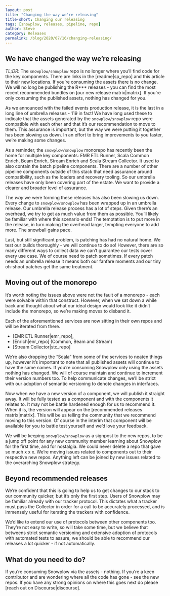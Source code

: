 ```yaml
---
layout: post
title: "Changing the way we're releasing"
title-short: Changing our releasing
tags: [snowplow, releases, pipeline, repo]
author: Steve
category: Releases
permalink: /blog/2020/07/16/changing-releasing/
---
```


## We have changed the way we’re releasing
*TL;DR*: The `snowplow/snowplow` repo is no longer where you’ll find code for the key components. There are links in the [readme|sp_repo] and this article to their new locations. If you’re consuming the assets there is no change. We will no long be publishing the R*** releases - you can find the most recent recommended bundles on [our new release matrix|matrix]. If you’re only consuming the published assets, nothing has changed for you.

As we announced with the failed events production release, it is the last in a long line of umbrella releases - 119 in fact! We have long used these to indicate that the assets generated by the `snowplow/snowplow` repo were compatible with each other and that it’s our recommendation to move to them. This assurance is important, but the way we were putting it together has been slowing us down. In an effort to bring improvements to you faster, we’re making some changes.

As a reminder, the `snowplow/snowplow` monorepo has recently been the home for multiple key components: EMR ETL Runner, Scala Common Enrich, Beam Enrich, Stream Enrich and Scala Stream Collector. It used to also contain the batch pipeline components. There are a number of other pipeline components outside of this stack that need assurance around compatibility, such as the loaders and recovery tooling. So our umbrella releases have only been covering part of the estate. We want to provide a clearer and broader level of assurance.

The _way_ we were forming these releases has also been slowing us down. Every change to `snowplow/snowplow` has been wrapped up in an umbrella release. Our umbrella release process has a lot of steps. Given there’s an overhead, we try to get as much value from them as possible. You’ll likely be familiar with where this scenario ends! The temptation is to put more in the release, in turn making the overhead larger, tempting everyone to add more. The snowball gains pace.

Last, but still significant problem, is patching has had no natural home. We test our builds thoroughly - we will continue to do so! However, there are so many different ways to collect data we can’t guarantee our tests cover every use case. We of course need to patch sometimes. If every patch needs an umbrella release it means both our fanfare moments and our tiny oh-shoot patches get the same treatment.

## Moving out of the monorepo
It’s worth noting the issues above were not the fault of a monorepo - each were solvable within that construct. However, when we sat down a while back and thought about what our ideal design would look like it didn’t include the monorepo, so we’re making moves to disband it.

Each of the aforementioned services are now sitting in their own repos and will be iterated from there.
* [EMR ETL Runner|emr_repo],
* [Enrich|enr_repo] (Common, Beam and Stream)
* [Stream Collector|stc_repo]

We’re also dropping the “Scala” from some of the services to neaten things up, however it’s important to note that all published assets will continue to have the same names. If you’re consuming Snowplow only using the assets nothing has changed. We will of course maintain and continue to increment their version numbers too. To help communicate changes, we’ll be strict with our adoption of semantic versioning to denote changes in interfaces.

Now when we have a new version of a component, we will publish it straight away. It will be fully tested as a component and with the components it relates to. It may not be battle hardened enough for us to recommend it. When it is, the version will appear on the [recommended releases matrix|matrix]. This will be us telling the community that we recommend moving to this version. Of course in the interim that component will be available for you to battle test yourself and we’d love your feedback.

We will be keeping `snowplow/snowplow` as a signpost to the new repos, to be a jump off point for any new community member learning about Snowplow for the first time, and for nostalgia. We could never delete a repo that gave so much x x x. We’re moving issues related to components out to their respective new repos. Anything left can be joined by new issues related to the overarching Snowplow strategy.

## Beyond recommended releases
We’re confident that this is going to help us to get changes to our stack to our community quicker, but it’s only the first step. Users of Snowplow may be familiar already with our tracker protocol. This dictates what a tracker must pass the Collector in order for a call to be accurately processed, and is immensely useful for iterating the trackers with confidence. 

We’d like to extend our use of protocols between other components too. They’re not easy to write, so will take some time, but we believe that betweens strict semantic versioning and extensive adoption of protocols with automated tests to assure, we should be able to recommend our releases a lot quicker - if not automatically.

## What do you need to do?
If you’re consuming Snowplow via the assets - nothing. If you’re a keen contributor and are wondering where all the code has gone - see the new repos. If you have any strong opinions on where this goes next do please [reach out on Discourse|discourse].

[discourse]: https://discourse.snowplowanalytics.com/
[matrix]: https://docs.snowplowanalytics.com/docs/open-source-components-and-applications/version-compatibility-matrix/
[sp_repo]: https://github.com/snowplow/snowplow
[emr_repo]: https://github.com/snowplow/emr-etl-runner
[enr_repo]: https://github.com/snowplow/enrich
[stc_repo]:https://github.com/snowplow/stream-collector
